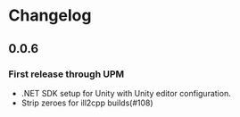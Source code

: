 # Changelog

## 0.0.6

### First release through UPM

- .NET SDK setup for Unity with Unity editor configuration.
- Strip zeroes for ill2cpp builds(#108)

